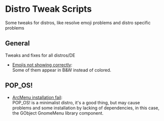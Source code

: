 # Distro Tweak Scripts
Some tweaks for distros, like resolve emoji problems and distro specific problems

## General
Tweaks and fixes for all distros/DE
 - [Emojis not showing correctly][emoji-fix]:  
    Some of them appear in B&W instead of colored.

## POP_OS!
 - [ArcMenu installation fail][arcmenu-fix-popos]:  
    POP_OS! is a minimalist distro, it's a good thing, but may cause problems and some installation by lacking of dependencies, in this case, the GObject GnomeMenu library component.

[emoji-fix]: "./tweaks/general/fix-emojis.sh"

[arcmenu-fix-popos]: "./tweaks/pop-os/fix-arc-menu-install.sh"